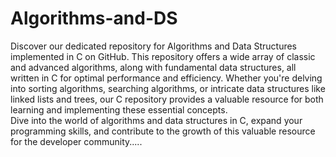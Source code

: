 # Algorithms-and-DS
Discover our dedicated repository for Algorithms and Data Structures implemented in C on GitHub. 
This repository offers a wide array of classic and advanced algorithms, along with fundamental data structures, all written in C for optimal performance and efficiency. Whether you're delving into sorting algorithms, searching algorithms, or intricate data structures like linked lists and trees, our C repository provides a valuable resource for both learning and implementing these essential concepts.  
Dive into the world of algorithms and data structures in C, expand your programming skills, and contribute to the growth of this valuable resource for the developer community.....
